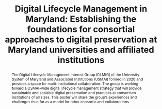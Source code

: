 ---
abstract: 'The Digital Lifecycle Management Interest Group (DLMIG) of the University
  System of Maryland and Associated Institutions (USMAI) formed in 2020 and provides
  a space for multi-institutional collaboration. The group is working toward a USMAI-wide
  digital lifecycle management strategy that will provide sustainable and scalable
  digital preservation and practices at consortium institutions of all sizes. This
  poster will share the group’s experiences and challenges thus far as a model for
  other consortia and collaborations.

  '
creators:
- Koivisto, Joseph
- Bell, Laura
- Conlin, Kristin
- Esh, John
- Fischbach, Allison
- Rezaei, Fatemeh
- Todd-Diaz, Ashley
date: null
document_url: https://services.phaidra.univie.ac.at/api/object/o:1424909/download
grand_parent: iPRES
institutions:
- University of Maryland
- University of Baltimore
- Towson University
keywords:
- digital preservation
- consortium
- collaboration
landing_page_url: https://phaidra.univie.ac.at/o:1424909
language: eng
layout: publication
license: CC BY 4.0 International
notes_url: null
parent: iPRES 2021
publication_type: poster
size: 52907
slides_url: null
source_name: iPRES
title: 'Digital Lifecycle Management in Maryland: Establishing the foundations for
  consortial approaches to digital preservation at Maryland universities and affiliated
  institutions'
year: 2021
---